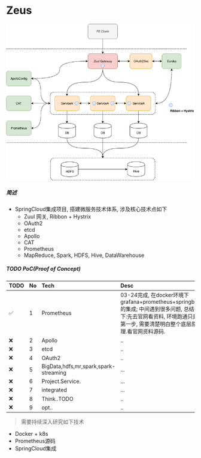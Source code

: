 # Zeus

![zeus](https://raw.githubusercontent.com/MichaelYgZhang/Zeus/master/images/Zeus.png)

##### 简述
- SpringCloud集成项目, 搭建微服务技术体系, 涉及核心技术点如下
    - Zuul 网关, Ribbon + Hystrix
    - OAuth2
    - etcd
    - Apollo
    - CAT
    - Prometheus
    - MapReduce, Spark, HDFS, Hive, DataWarehouse


##### TODO PoC(Proof of Concept)
|TODO | No | Tech | Desc |
|:---|:---|:-----|:------|
|✅|1| Prometheus|03-24完成, 在docker环境下grafana+prometheus+springboot的集成; 中间遇到很多问题, 总结一下:先去官网看资料, 环境跑通只是第一步, 需要清楚明白整个底层原理.看官网资料源码.|
|❌|2| Apollo| ..|
|❌|3| etcd| ..|
|❌|4| OAuth2| ..|
|❌|5| BigData,hdfs,mr,spark,spark-streaming|...|
|❌|6| Project.Service.|...|
|❌|7| integrated|...|
|❌|8| Think..TODO|..|
|❌|9| opt..|..|


> 需要持续深入研究如下技术
- Docker + k8s
- Prometheus源码
- SpringCloud集成

